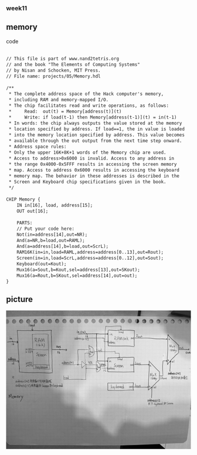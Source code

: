 ### week11
## memory
code
<pre><code>
// This file is part of www.nand2tetris.org
// and the book "The Elements of Computing Systems"
// by Nisan and Schocken, MIT Press.
// File name: projects/05/Memory.hdl

/**
 * The complete address space of the Hack computer's memory,
 * including RAM and memory-mapped I/O. 
 * The chip facilitates read and write operations, as follows:
 *     Read:  out(t) = Memory[address(t)](t)
 *     Write: if load(t-1) then Memory[address(t-1)](t) = in(t-1)
 * In words: the chip always outputs the value stored at the memory 
 * location specified by address. If load==1, the in value is loaded 
 * into the memory location specified by address. This value becomes 
 * available through the out output from the next time step onward.
 * Address space rules:
 * Only the upper 16K+8K+1 words of the Memory chip are used. 
 * Access to address>0x6000 is invalid. Access to any address in 
 * the range 0x4000-0x5FFF results in accessing the screen memory 
 * map. Access to address 0x6000 results in accessing the keyboard 
 * memory map. The behavior in these addresses is described in the 
 * Screen and Keyboard chip specifications given in the book.
 */

CHIP Memory {
    IN in[16], load, address[15];
    OUT out[16];

    PARTS:
    // Put your code here:
    Not(in=address[14],out=NR);
    And(a=NR,b=load,out=RAML);
    And(a=address[14],b=load,out=ScrL);
    RAM16K(in=in,load=RAML,address=address[0..13],out=Rout);
    Screen(in=in,load=ScrL,address=address[0..12],out=Sout);
    Keyboard(out=Kout);
    Mux16(a=Sout,b=Kout,sel=address[13],out=SKout);
    Mux16(a=Rout,b=SKout,sel=address[14],out=out);
}
</code></pre>
## picture
![picture](https://github.com/hung890202/co109a/blob/master/picture/S__233971727.jpg)